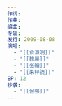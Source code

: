 ```yaml
---
作词: 
作曲: 
编曲: 
专辑: 
发行: 2009-08-08
演唱:
  - "[[俞灏明]]"
  - "[[魏晨]]"
  - "[[张翰]]"
  - "[[朱梓骁]]"
EP: 12
抄袭:
  - "[[倔强]]"
---
```

